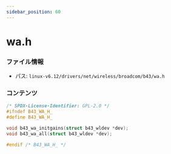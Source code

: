 ```yaml
---
sidebar_position: 60
---
```

# wa.h

### ファイル情報

- パス: `linux-v6.12/drivers/net/wireless/broadcom/b43/wa.h`

### コンテンツ

```h
/* SPDX-License-Identifier: GPL-2.0 */
#ifndef B43_WA_H_
#define B43_WA_H_

void b43_wa_initgains(struct b43_wldev *dev);
void b43_wa_all(struct b43_wldev *dev);

#endif /* B43_WA_H_ */

```
